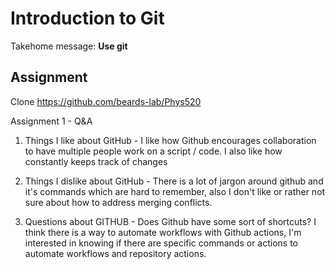 # Introduction to Git
 
Takehome message: **Use git**

## Assignment
Clone https://github.com/beards-lab/Phys520

Assignment 1 - Q&A

1. Things I like about GitHub - I like how Github encourages collaboration to have multiple people work on a script / code. I also like how constantly keeps track of changes 

2. Things I dislike about GitHub - There is a lot of jargon around github and it's commands which are hard to remember, also I don't like or rather not sure about how to address merging conflicts.  

3. Questions about GITHUB - Does Github have some sort of shortcuts? I think there is a way to automate workflows with Github actions, I'm interested in knowing if there are specific commands or actions to automate workflows and repository actions.  
